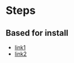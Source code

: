 # Steps 
## Based for install
- [link1](https://blog.adelmofilho.com/2019-03-07-raspberry/)
- [link2](https://github.com/pjaselin/ShinyServer_On_RaspberryPi/blob/master/StableInstall_RPiShinyServer.sh)
